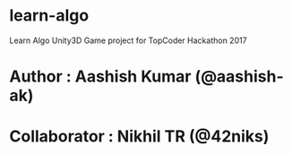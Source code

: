 # learn-algo
Learn Algo Unity3D Game project for TopCoder Hackathon 2017
# Author : Aashish Kumar (@aashish-ak)
# Collaborator : Nikhil TR (@42niks)
